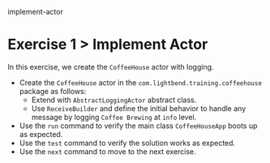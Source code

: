 implement-actor

# Exercise 1 > Implement Actor

In this exercise, we create the `CoffeeHouse` actor with logging.

- Create the `CoffeeHouse` actor in the `com.lightbend.training.coffeehouse` package as follows:
    - Extend with `AbstractLoggingActor` abstract class.
    - Use `ReceiveBuilder` and define the initial behavior to handle any message by logging `Coffee Brewing` at `info` level.
- Use the `run` command to verify the main class `CoffeeHouseApp` boots up as expected.
- Use the `test` command to verify the solution works as expected.
- Use the `next` command to move to the next exercise.